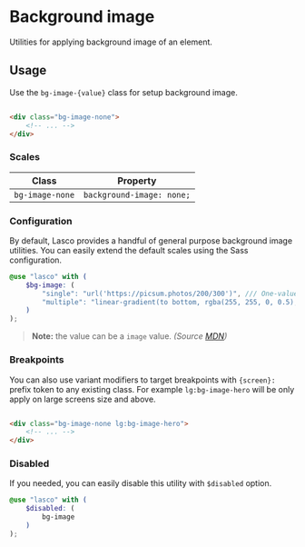 # Background image

Utilities for applying background image of an element.

## Usage

Use the `bg-image-{value}` class for setup background image.

```html

<div class="bg-image-none">
    <!-- ... -->
</div>
```

### Scales

| Class                  | Property                  |
|------------------------|---------------------------|
| `bg-image-none`        | `background-image: none;` |

### Configuration

By default, Lasco provides a handful of general purpose background image utilities. You can easily extend the default
scales using the Sass configuration.

```scss
@use "lasco" with (
    $bg-image: (
        "single": "url('https://picsum.photos/200/300')", /// One-value syntax.
        "multiple": "linear-gradient(to bottom, rgba(255, 255, 0, 0.5), rgba(0, 0, 255, 0.5))" /// Multiple values syntax.
    )
);
```

> **Note:** the value can be a `image` value. _(Source [MDN](https://developer.mozilla.org/en-US/docs/Web/CSS/background-image#values))_

### Breakpoints

You can also use variant modifiers to target breakpoints with `{screen}:` prefix token to any existing class. For
example `lg:bg-image-hero` will be only apply on large screens size and above.

```html

<div class="bg-image-none lg:bg-image-hero">
    <!-- ... -->
</div>
```

### Disabled

If you needed, you can easily disable this utility with `$disabled` option.

```scss
@use "lasco" with (
    $disabled: (
        bg-image
    )
);
```
